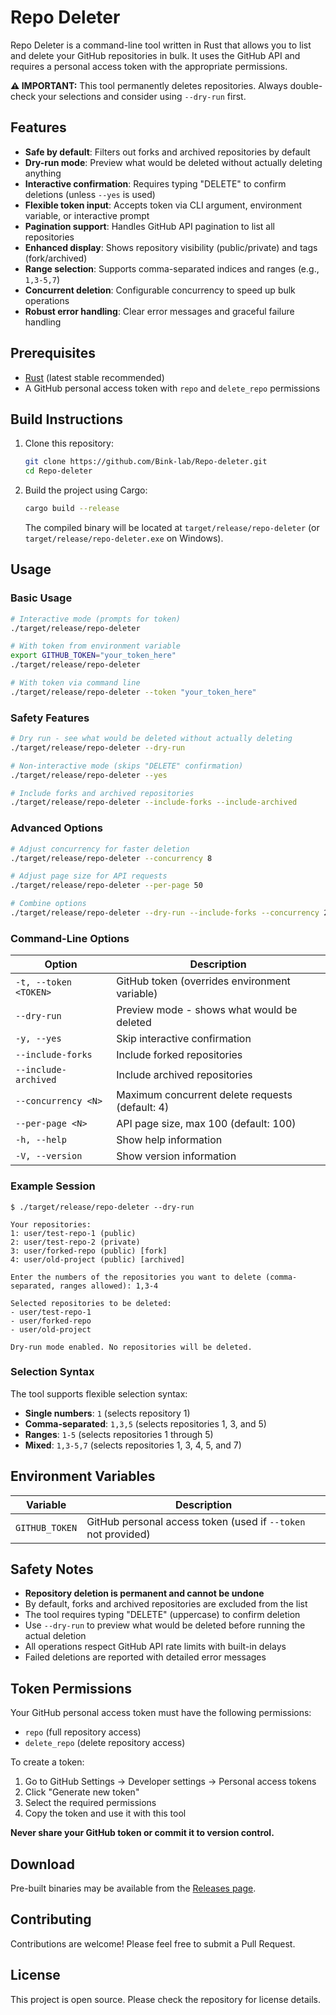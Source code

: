 # Repo Deleter

Repo Deleter is a command-line tool written in Rust that allows you to list and delete your GitHub repositories in bulk. It uses the GitHub API and requires a personal access token with the appropriate permissions.

**⚠️ IMPORTANT:** This tool permanently deletes repositories. Always double-check your selections and consider using `--dry-run` first.

## Features

- **Safe by default**: Filters out forks and archived repositories by default
- **Dry-run mode**: Preview what would be deleted without actually deleting anything
- **Interactive confirmation**: Requires typing "DELETE" to confirm deletions (unless `--yes` is used)
- **Flexible token input**: Accepts token via CLI argument, environment variable, or interactive prompt
- **Pagination support**: Handles GitHub API pagination to list all repositories
- **Enhanced display**: Shows repository visibility (public/private) and tags (fork/archived)
- **Range selection**: Supports comma-separated indices and ranges (e.g., `1,3-5,7`)
- **Concurrent deletion**: Configurable concurrency to speed up bulk operations
- **Robust error handling**: Clear error messages and graceful failure handling

## Prerequisites

- [Rust](https://www.rust-lang.org/tools/install) (latest stable recommended)
- A GitHub personal access token with `repo` and `delete_repo` permissions

## Build Instructions

1. Clone this repository:
   ```bash
   git clone https://github.com/Bink-lab/Repo-deleter.git
   cd Repo-deleter
   ```

2. Build the project using Cargo:
   ```bash
   cargo build --release
   ```
   The compiled binary will be located at `target/release/repo-deleter` (or `target/release/repo-deleter.exe` on Windows).

## Usage

### Basic Usage

```bash
# Interactive mode (prompts for token)
./target/release/repo-deleter

# With token from environment variable
export GITHUB_TOKEN="your_token_here"
./target/release/repo-deleter

# With token via command line
./target/release/repo-deleter --token "your_token_here"
```

### Safety Features

```bash
# Dry run - see what would be deleted without actually deleting
./target/release/repo-deleter --dry-run

# Non-interactive mode (skips "DELETE" confirmation)
./target/release/repo-deleter --yes

# Include forks and archived repositories
./target/release/repo-deleter --include-forks --include-archived
```

### Advanced Options

```bash
# Adjust concurrency for faster deletion
./target/release/repo-deleter --concurrency 8

# Adjust page size for API requests
./target/release/repo-deleter --per-page 50

# Combine options
./target/release/repo-deleter --dry-run --include-forks --concurrency 2
```

### Command-Line Options

| Option | Description |
|--------|-------------|
| `-t, --token <TOKEN>` | GitHub token (overrides environment variable) |
| `--dry-run` | Preview mode - shows what would be deleted |
| `-y, --yes` | Skip interactive confirmation |
| `--include-forks` | Include forked repositories |
| `--include-archived` | Include archived repositories |
| `--concurrency <N>` | Maximum concurrent delete requests (default: 4) |
| `--per-page <N>` | API page size, max 100 (default: 100) |
| `-h, --help` | Show help information |
| `-V, --version` | Show version information |

### Example Session

```
$ ./target/release/repo-deleter --dry-run

Your repositories:
1: user/test-repo-1 (public)
2: user/test-repo-2 (private)
3: user/forked-repo (public) [fork]
4: user/old-project (public) [archived]

Enter the numbers of the repositories you want to delete (comma-separated, ranges allowed): 1,3-4

Selected repositories to be deleted:
- user/test-repo-1
- user/forked-repo
- user/old-project

Dry-run mode enabled. No repositories will be deleted.
```

### Selection Syntax

The tool supports flexible selection syntax:
- **Single numbers**: `1` (selects repository 1)
- **Comma-separated**: `1,3,5` (selects repositories 1, 3, and 5)
- **Ranges**: `1-5` (selects repositories 1 through 5)
- **Mixed**: `1,3-5,7` (selects repositories 1, 3, 4, 5, and 7)

## Environment Variables

| Variable | Description |
|----------|-------------|
| `GITHUB_TOKEN` | GitHub personal access token (used if `--token` not provided) |

## Safety Notes

- **Repository deletion is permanent and cannot be undone**
- By default, forks and archived repositories are excluded from the list
- The tool requires typing "DELETE" (uppercase) to confirm deletion
- Use `--dry-run` to preview what would be deleted before running the actual deletion
- All operations respect GitHub API rate limits with built-in delays
- Failed deletions are reported with detailed error messages

## Token Permissions

Your GitHub personal access token must have the following permissions:
- `repo` (full repository access)
- `delete_repo` (delete repository access)

To create a token:
1. Go to GitHub Settings → Developer settings → Personal access tokens
2. Click "Generate new token"
3. Select the required permissions
4. Copy the token and use it with this tool

**Never share your GitHub token or commit it to version control.**

## Download

Pre-built binaries may be available from the [Releases page](https://github.com/Bink-lab/Repo-deleter/releases).

## Contributing

Contributions are welcome! Please feel free to submit a Pull Request.

## License

This project is open source. Please check the repository for license details.